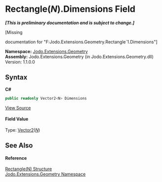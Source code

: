 # Rectangle(*N*).Dimensions Field
 _**\[This is preliminary documentation and is subject to change.\]**_

\[Missing <summary> documentation for "F:Jodo.Extensions.Geometry.Rectangle`1.Dimensions"\]

**Namespace:**&nbsp;<a href="N_Jodo_Extensions_Geometry">Jodo.Extensions.Geometry</a><br />**Assembly:**&nbsp;Jodo.Extensions.Geometry (in Jodo.Extensions.Geometry.dll) Version: 1.1.0.0

## Syntax

**C#**<br />
``` C#
public readonly Vector2<N> Dimensions
```

<a href="https://github.com/JosephJShort/Jodo.Extensions/blob/main/src/Jodo.Extensions.Geometry/Rectangle.cs" rel="noopener noreferrer" title="View the source code">View Source</a><br />

#### Field Value
Type: <a href="T_Jodo_Extensions_Numerics_Vector2_1">Vector2</a>(<a href="T_Jodo_Extensions_Geometry_Rectangle_1">*N*</a>)

## See Also


#### Reference
<a href="T_Jodo_Extensions_Geometry_Rectangle_1">Rectangle(N) Structure</a><br /><a href="N_Jodo_Extensions_Geometry">Jodo.Extensions.Geometry Namespace</a><br />